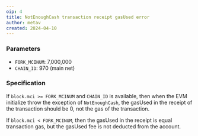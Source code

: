 ```yaml
---
oip: 4
title: NotEnoughCash transaction receipt gasUsed error
author: metav
created: 2024-04-10
---
```


### Parameters
- `FORK_MCINUM`: 7,000,000
- `CHAIN_ID`: 970 (main net)

### Specification

If `block.mci >= FORK_MCINUM` and `CHAIN_ID` is available, then when the EVM initialize throw the exception of `NotEnoughCash`, the gasUsed in the receipt of the transaction should be 0, not the gas of the transaction.

If `block.mci < FORK_MCINUM`, then the gasUsed in the receipt is equal transaction gas, but the gasUsed fee is not deducted from the account.
